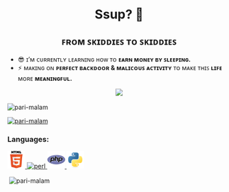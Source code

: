 <h1 align="center">Ssup? 🗿 </h1>
<h2 align="center">ꜰʀᴏᴍ ꜱᴋɪᴅᴅɪᴇꜱ ᴛᴏ ꜱᴋɪᴅᴅɪᴇꜱ</h2>

- 😎 ɪ’ᴍ ᴄᴜʀʀᴇɴᴛʟʏ ʟᴇᴀʀɴɪɴɢ ʜᴏᴡ ᴛᴏ **ᴇᴀʀɴ ᴍᴏɴᴇʏ ʙʏ ꜱʟᴇᴇᴘɪɴɢ.**
- ⚡ ᴍᴀᴋɪɴɢ ᴏɴ **ᴘᴇʀꜰᴇᴄᴛ ʙᴀᴄᴋᴅᴏᴏʀ & ᴍᴀʟɪᴄᴏᴜꜱ ᴀᴄᴛɪᴠɪᴛʏ** ᴛᴏ ᴍᴀᴋᴇ ᴛʜɪꜱ **ʟɪꜰᴇ** ᴍᴏʀᴇ **ᴍᴇᴀɴɪɴɢꜰᴜʟ.**
<p align="center"> <img src="https://www.redhat.com/cms/managed-files/Brand_Standars-Red_Hat-_color_on-black.svg?itok=wPCF1-sX">
<p align="left"> <img src="https://komarev.com/ghpvc/?username=pari-malam&label=Profile%20views&color=0e75b6&style=flat" alt="pari-malam" /> </p>

<p align="left"> <a href="https://github.com/ryo-ma/github-profile-trophy"><img src="https://github-profile-trophy.vercel.app/?username=pari-malam" alt="pari-malam" /></a> </p>



<p align="left">
</p>

<h3 align="left">Languages:</h3>
<p align="left"> <a href="https://www.w3.org/html/" target="_blank" rel="noreferrer"> <img src="https://raw.githubusercontent.com/devicons/devicon/master/icons/html5/html5-original-wordmark.svg" alt="html5" width="40" height="40"/> </a> <a href="https://www.perl.org/" target="_blank" rel="noreferrer"> <img src="https://api.iconify.design/logos-perl.svg" alt="perl" width="40" height="40"/> </a> <a href="https://www.php.net" target="_blank" rel="noreferrer"> <img src="https://raw.githubusercontent.com/devicons/devicon/master/icons/php/php-original.svg" alt="php" width="40" height="40"/> </a> <a href="https://www.python.org" target="_blank" rel="noreferrer"> <img src="https://raw.githubusercontent.com/devicons/devicon/master/icons/python/python-original.svg" alt="python" width="40" height="40"/> </a> </p>

<p>&nbsp;<img align="center" src="https://github-readme-stats.vercel.app/api?username=pari-malam&show_icons=true&locale=en" alt="pari-malam" /></p>
